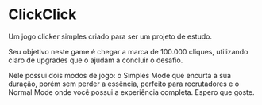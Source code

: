 # ClickClick

Um jogo clicker simples criado para ser um projeto de estudo.

Seu objetivo neste game é chegar a marca de 100.000 cliques, utilizando claro de upgrades que o ajudam a concluir o desafio.

Nele possui dois modos de jogo: o Simples Mode que encurta a sua duração, porém sem perder a essência, perfeito para recrutadores e o Normal Mode onde você possui a experiência completa. Espero que goste.



